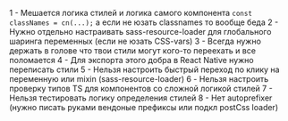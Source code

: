 1 - Мешается логика стилей и логика самого компонента `const classNames = cn(...);` а если не юзать classnames то вообще беда
2 - Нужно отдельно настраивать sass-resource-loader для глобального шаринга переменных (если не юзать CSS-vars)
3 - Всегда нужно держать в голове что твои стили могут кого-то переехать и все поломается
4 - Для экспорта этого добра в React Native нужно переписать стили
5 - Нельзя настроить быстрый переход по клику на переменную или mixin (sass-resource-loader)
6 - Нельзя настроить проверку типов TS для компонентов со сложной логикой стилей
7 - Нельзя тестировать логику определения стилей
8 - Нет autoprefixer (нужно писать руками вендоные префиксы или подкл postCss loader)